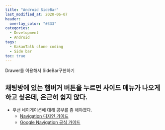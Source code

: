 ```yaml
---
title: "Android SideBar"
last_modified_at: 2020-06-07
header:
  overlay_color: "#333"
categories:
  - Development
  - Android
tags:
  - KakaoTalk clone coding
  - Side bar
toc: true
---
```


Drawer를 이용해서 SideBar구현하기

## 채팅방에 있는 햄버거 버튼을 누르면 사이드 메뉴가 나오게 하고 싶은데, 은근히 쉽지 않다.

* 우선 네이게이션에 대해 공부를 좀 해야겠다.
  * [Navigation 디자인 가이드](https://material.io/design/navigation/understanding-navigation.html)
  * [Google Navigation 공식 가이드](https://developer.android.com/guide/navigation/navigation-ui#java)
